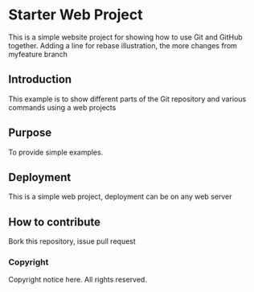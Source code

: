 # Starter Web Project

This is a simple website project for showing how to use Git and GitHub together.
Adding a line for rebase illustration,
the more changes from myfeature branch

## Introduction

This example is to show different parts of the Git repository and various commands using a web projects

## Purpose

To provide simple examples.

## Deployment

This is a simple web project, deployment can be on any web server

## How to contribute

Bork this repository, issue pull request

### Copyright

Copyright notice here. All rights reserved.